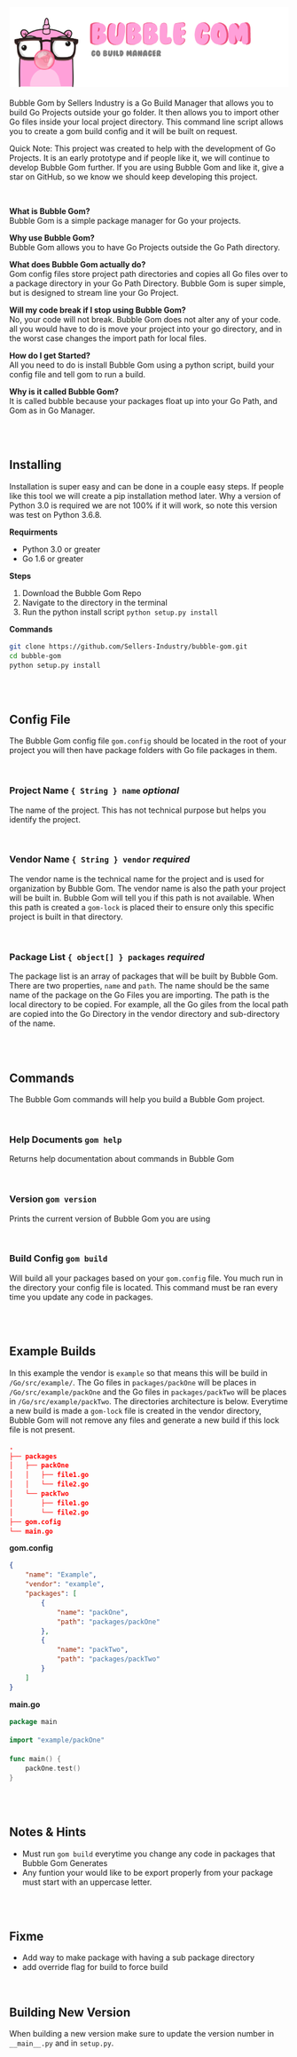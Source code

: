 ![Bubble Gom (Go Build Manager)](assets/banner.png)
<br>
<br>
Bubble Gom by Sellers Industry is a Go Build Manager that allows you to build Go Projects outside your go folder. It then allows you to import other Go files inside your local project directory. This command line script allows you to create a gom build config and it will be built on request.

Quick Note: This project was created to help with the development of Go Projects. It is an early prototype and if people like it, we will continue to develop Bubble Gom further. If you are using Bubble Gom and like it, give a star on GitHub, so we know we should keep developing this project.

<br>

**What is Bubble Gom?**<br>
Bubble Gom is a simple package manager for Go your projects.

**Why use Bubble Gom?**<br>
Bubble Gom allows you to have Go Projects outside the Go Path directory.

**What does Bubble Gom actually do?**<br>
Gom config files store project path directories and copies all Go files over to a package directory in your Go Path Directory. Bubble Gom is super simple, but is designed to stream line your Go Project.

**Will my code break if I stop using Bubble Gom?**<br>
No, your code will not break. Bubble Gom does not alter any of your code. all you would have to do is move your project into your go directory, and in the worst case changes the import path for local files. 

**How do I get Started?**<br>
All you need to do is install Bubble Gom using a python script, build your config file and tell gom to run a build.

**Why is it called Bubble Gom?**<br>
It is called bubble because your packages float up into your Go Path, and Gom as in Go Manager.

<br>
<br>

## Installing
Installation is super easy and can be done in a couple easy steps. If people like this tool we will create a pip installation method later. Why a version of Python 3.0 is required we are not 100% if it will work, so note this version was test on Python 3.6.8.

**Requirments**
- Python 3.0 or greater
- Go 1.6 or greater

**Steps**
1. Download the Bubble Gom Repo
2. Navigate to the directory in the terminal
3. Run the python install script `python setup.py install`

**Commands**
```sh
git clone https://github.com/Sellers-Industry/bubble-gom.git
cd bubble-gom
python setup.py install
```


<br>
<br>

## Config File
The Bubble Gom config file `gom.config` should be located in the root of your project you will then have package folders with Go file packages in them.

<br>

### Project Name `{ String } name` *optional*
The name of the project. This has not technical purpose but helps you identify the project.

<br>

### Vendor Name `{ String } vendor` *required*
The vendor name is the technical name for the project and is used for organization by Bubble Gom. The vendor name is also the path your project will be built in. Bubble Gom will tell you if this path is not available. When this path is created a `gom-lock` is placed their to ensure only this specific project is built in that directory.

<br>

### Package List `{ object[] } packages` *required*
The package list is an array of packages that will be built by Bubble Gom. There are two properties, `name` and `path`. The name should be the same name of the package on the Go Files you are importing. The path is the local directory to be copied. For example, all the Go giles from the local path are copied into the Go Directory in the vendor directory and sub-directory of the name.


<br>
<br>

## Commands
The Bubble Gom commands will help you build a Bubble Gom project.

<br>

### Help Documents `gom help`
Returns help documentation about commands in Bubble Gom

<br>

### Version `gom version`
Prints the current version of Bubble Gom you are using

<br>

### Build Config `gom build`
Will build all your packages based on your `gom.config` file. You much run in the directory your config file is located. This command must be ran every time you update any code in packages.

<br>
<br>

## Example Builds
In this example the vendor is `example` so that means this will be build in `/Go/src/example/`. The Go files in `packages/packOne` will be places in `/Go/src/example/packOne` and the Go files in `packages/packTwo` will be places in `/Go/src/example/packTwo`. The directories architecture is below. Everytime a new build is made a `gom-lock` file is created in the vendor directory, Bubble Gom will not remove any files and generate a new build if this lock file is not present.
```json
.
├── packages
│   ├── packOne
│   │   ├── file1.go
│   │   └── file2.go
│   └── packTwo
│       ├── file1.go
│       └── file2.go
├── gom.cofig
└── main.go
```

**gom.config**
```JSON
{
    "name": "Example",
    "vendor": "example",
    "packages": [
        {
            "name": "packOne",
            "path": "packages/packOne"
        },
        {
            "name": "packTwo",
            "path": "packages/packTwo"
        }
    ]
}
```

**main.go**
```go
package main

import "example/packOne"

func main() {
    packOne.test()
}
```

<br>
<br>

## Notes & Hints
- Must run `gom build` everytime you change any code in packages that Bubble Gom Generates
- Any funtion your would like to be export properly from your package must start with an uppercase letter.

<br>
<br>


## Fixme
- Add way to make package with having a sub package directory
- add override flag for build to force build

<br>

## Building New Version
When building a new version make sure to update the version number in `__main__.py` and in `setup.py`.